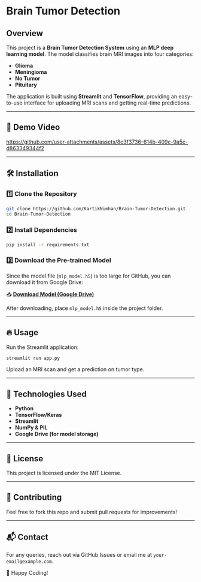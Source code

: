 # Brain Tumor Detection

## Overview
This project is a **Brain Tumor Detection System** using an **MLP deep learning model**. The model classifies brain MRI images into four categories:
- **Glioma**
- **Meningioma**
- **No Tumor**
- **Pituitary**

The application is built using **Streamlit** and **TensorFlow**, providing an easy-to-use interface for uploading MRI scans and getting real-time predictions.

---
## 🚀 Demo Video
https://github.com/user-attachments/assets/8c3f3736-614b-409c-9a5c-d863349344f2



---
## 🛠️ Installation
### 1️⃣ Clone the Repository
```sh
git clone https://github.com/KartikNimhan/Brain-Tumor-Detection.git
cd Brain-Tumor-Detection
```

### 2️⃣ Install Dependencies
```sh
pip install -r requirements.txt
```

### 3️⃣ Download the Pre-trained Model
Since the model file (`mlp_model.h5`) is too large for GitHub, you can download it from Google Drive:

📥  **[Download Model (Google Drive)](https://drive.google.com/file/d/1DNTO5SAyxty_4EkUt9DWzlOKaHs2YG08/view?usp=sharing)**

After downloading, place `mlp_model.h5` inside the project folder.

---
## 🔥 Usage
Run the Streamlit application:
```sh
streamlit run app.py
```
Upload an MRI scan and get a prediction on tumor type.

---
## 🧠 Technologies Used
- **Python**
- **TensorFlow/Keras**
- **Streamlit**
- **NumPy & PIL**
- **Google Drive (for model storage)**

---
## 📜 License
This project is licensed under the MIT License.

---
## 🤝 Contributing
Feel free to fork this repo and submit pull requests for improvements!

---
## 📬 Contact
For any queries, reach out via GitHub Issues or email me at `your-email@example.com`.

🚀 Happy Coding!

